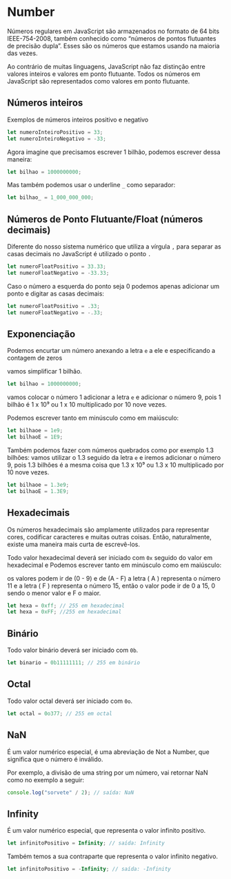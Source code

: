 # Number

Números regulares em JavaScript são armazenados no formato de 64 bits IEEE-754-2008, também conhecido como “números de pontos flutuantes de precisão dupla”. Esses são os números que estamos usando na maioria das vezes.

Ao contrário de muitas linguagens, JavaScript não faz distinção entre valores inteiros e valores em ponto flutuante. Todos os números em JavaScript são representados como valores em ponto flutuante.

## Números inteiros

Exemplos de números inteiros positivo e negativo

```js
let numeroInteiroPositivo = 33;
let numeroInteiroNegativo = -33;
```

Agora imagine que precisamos escrever 1 bilhão, podemos escrever dessa maneira:

```js
let bilhao = 1000000000;
```

Mas também podemos usar o underline `_` como separador:

```js
let bilhao_ = 1_000_000_000;
```

## Números de Ponto Flutuante/Float (números decimais)

Diferente do nosso sistema numérico que utiliza a vírgula `,` para separar as casas decimais no JavaScript é utilizado o ponto `.`

```js
let numeroFloatPositivo = 33.33;
let numeroFloatNegativo = -33.33;
```

Caso o número a esquerda do ponto seja 0 podemos apenas adicionar um ponto e digitar as casas decimais:

```js
let numeroFloatPositivo = .33;
let numeroFloatNegativo = -.33;
```

## Exponenciação

Podemos encurtar um número anexando a letra `e` a ele e especificando a contagem de zeros

vamos simplificar 1 bilhão.

```js
let bilhao = 1000000000;
```

vamos colocar o número 1 adicionar a letra `e` e adicionar o número 9, pois 1 bilhão é 1 x 10⁹ ou 1 x 10 multiplicado por 10 nove vezes.

Podemos escrever tanto em minúsculo como em maiúsculo:

```js
let bilhaoe = 1e9;
let bilhaoE = 1E9;
```

Também podemos fazer com números quebrados como por exemplo 1.3 bilhões:
vamos utilizar o 1.3 seguido da letra `e` e iremos adicionar o número 9, pois 1.3 bilhões é a mesma coisa que 1.3 x 10⁹ ou 1.3 x 10 multiplicado por 10 nove vezes.

```js
let bilhaoe = 1.3e9;
let bilhaoE = 1.3E9;
```

## Hexadecimais

Os números hexadecimais são amplamente utilizados para representar cores, codificar caracteres e muitas outras coisas. Então, naturalmente, existe uma maneira mais curta de escrevê-los.

Todo valor hexadecimal deverá ser iniciado com `0x` seguido do valor em hexadecimal e Podemos escrever tanto em minúsculo como em maiúsculo:

os valores podem ir de (0 - 9) e de (A - F) a letra ( A ) representa o número 11 e a letra ( F ) representa o número 15, então o valor pode ir de 0 a 15, 0 sendo o menor valor e F o maior.

```js
let hexa = 0xff; // 255 em hexadecimal
let hexa = 0xFF; //255 em hexadecimal
```

## Binário

Todo valor binário deverá ser iniciado com `0b`.

```js
let binario = 0b11111111; // 255 em binário
```

## Octal

Todo valor octal deverá ser iniciado com `0o`.

```js
let octal = 0o377; // 255 em octal
```

## NaN

É um valor numérico especial, é uma abreviação de Not a Number, que significa que o número é inválido.

Por exemplo, a divisão de uma string por um número, vai retornar NaN
como no exemplo a seguir:

```js
console.log("sorvete" / 2); // saída: NaN
```

## Infinity

É um valor numérico especial, que representa o valor infinito positivo.

```js
let infinitoPositivo = Infinity; // saída: Infinity
```

Também temos a sua contraparte que representa o valor infinito negativo.

```js
let infinitoPositivo = -Infinity; // saída: -Infinity
```
